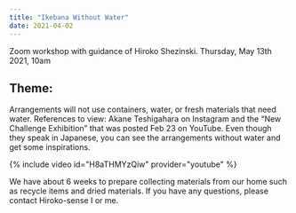 ```yaml
---
title: "Ikebana Without Water"
date: 2021-04-02
---
```

Zoom workshop with guidance of Hiroko Shezinski. Thursday, May 13th 2021, 10am

## Theme:
 Arrangements will not use containers, water, or fresh materials that need water. References to view: Akane Teshigahara on Instagram and the “New Challenge Exhibition” that was posted Feb 23 on YouTube. Even though they speak in Japanese, you can see the arrangements without water and get some inspirations.
 
{% include video id="H8aTHMYzQiw" provider="youtube" %}

We have about 6 weeks to prepare collecting materials from our home such as recycle items and dried materials. If you have any questions, please contact Hiroko-sense I or me.
